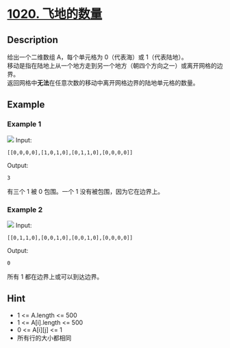 # [1020. 飞地的数量](https://leetcode-cn.com/problems/number-of-enclaves/)
## Description
给出一个二维数组 A，每个单元格为 0（代表海）或 1（代表陆地）。  
移动是指在陆地上从一个地方走到另一个地方（朝四个方向之一）或离开网格的边界。  
返回网格中**无法**在任意次数的移动中离开网格边界的陆地单元格的数量。
## Example
### Example 1
![](https://assets.leetcode.com/uploads/2021/02/18/enclaves1.jpg)
Input:  
```
[[0,0,0,0],[1,0,1,0],[0,1,1,0],[0,0,0,0]]
```
Output:
```
3
```
有三个 1 被 0 包围。一个 1 没有被包围，因为它在边界上。
### Example 2
![](https://assets.leetcode.com/uploads/2021/02/18/enclaves2.jpg)
Input:  
```
[[0,1,1,0],[0,0,1,0],[0,0,1,0],[0,0,0,0]]
```
Output:
```
0
```
所有 1 都在边界上或可以到达边界。
## Hint
- 1 <= A.length <= 500
- 1 <= A[i].length <= 500
- 0 <= A[i][j] <= 1
- 所有行的大小都相同
